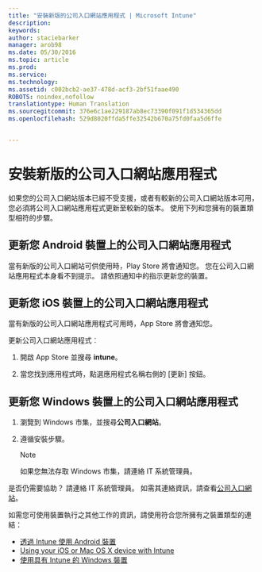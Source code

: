 ```yaml
---
title: "安裝新版的公司入口網站應用程式 | Microsoft Intune"
description: 
keywords: 
author: staciebarker
manager: arob98
ms.date: 05/30/2016
ms.topic: article
ms.prod: 
ms.service: 
ms.technology: 
ms.assetid: c002bcb2-ae37-478d-acf3-2bf51faae490
ROBOTS: noindex,nofollow
translationtype: Human Translation
ms.sourcegitcommit: 376e6c1ae229187ab8ec73390f091f1d534365dd
ms.openlocfilehash: 529d8020ffda5ffe32542b670a75fd0faa5d6ffe


---
```


# 安裝新版的公司入口網站應用程式

如果您的公司入口網站版本已經不受支援，或者有較新的公司入口網站版本可用，您必須將公司入口網站應用程式更新至較新的版本。 使用下列和您擁有的裝置類型相符的步驟。

## 更新您 Android 裝置上的公司入口網站應用程式

當有新版的公司入口網站可供使用時，Play Store 將會通知您。 您在公司入口網站應用程式本身看不到提示。 請依照通知中的指示更新您的裝置。

## 更新您 iOS 裝置上的公司入口網站應用程式

當有新版的公司入口網站應用程式可用時，App Store 將會通知您。 

更新公司入口網站應用程式︰

1. 開啟 App Store 並搜尋 **intune**。

2. 當您找到應用程式時，點選應用程式名稱右側的 [更新] 按鈕。

## 更新您 Windows 裝置上的公司入口網站應用程式

1.  瀏覽到 Windows 市集，並搜尋**公司入口網站**。

2.  遵循安裝步驟。

    > [!NOTE]
    > 如果您無法存取 Windows 市集，請連絡 IT 系統管理員。


是否仍需要協助？ 請連絡 IT 系統管理員。 如需其連絡資訊，請查看[公司入口網站](http://portal.manage.microsoft.com)。

如需您可使用裝置執行之其他工作的資訊，請使用符合您所擁有之裝置類型的連結：

- [透過 Intune 使用 Android 裝置](using-your-android-device-with-intune.md)</br>
- [Using your iOS or Mac OS X device with Intune](using-your-ios-or-mac-os-x-device-with-intune.md)</br>
- [使用具有 Intune 的 Windows 裝置](using-your-windows-device-with-intune.md)




<!--HONumber=Jul16_HO3-->


